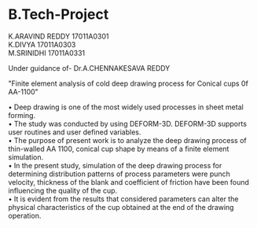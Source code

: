 # B.Tech-Project
K.ARAVIND REDDY            17011A0301 <br>
K.DIVYA                    17011A0303  <br>
M.SRINIDHI                 17011A0331 <br>

Under guidance of- Dr.A.CHENNAKESAVA REDDY <br>


"Finite element analysis of cold deep drawing process for Conical cups 0f AA-1100" <br>

• Deep drawing is one of the most widely used processes in sheet metal forming. <br>
• The study was conducted by using DEFORM-3D. DEFORM-3D supports user routines and user defined variables. <br>
• The purpose of present work is to analyze the deep drawing process of thin-walled AA 1100, conical cup shape by means of a finite element simulation. <br>
• In the present study, simulation of the deep drawing process for determining distribution patterns of process parameters were punch velocity, thickness of the blank and       coefficient of friction have been found influencing the quality of the cup.     
• It is evident from the results that considered parameters can alter the physical characteristics of the cup obtained at the end of the drawing operation.  
